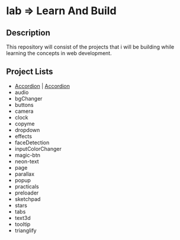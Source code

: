 # lab => Learn And Build 

## Description

This repository will consist of the projects that i will be building while learning the concepts in web development.

## Project Lists

- [Accordion](https://github.com/Pariharx7/lab/tree/main/accordion) | <i class="ri-external-link-line"></i>[Accordion](https://pariharx7.github.io/lab/accordion/)
- audio
- bgChanger
- buttons
- camera
- clock
- copyme
- dropdown
- effects
- faceDetection
- inputColorChanger
- magic-btn
- neon-text
- page
- parallax
- popup
- practicals
- preloader
- sketchpad
- stars
- tabs
- text3d
- tooltip
- trianglify
